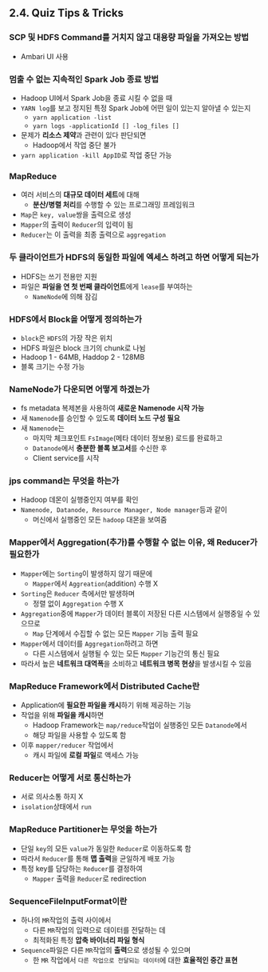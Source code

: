 ## 2.4. Quiz Tips & Tricks

### SCP 및 HDFS Command를 거치지 않고 대용량 파일을 가져오는 방법
- Ambari UI 사용

### 멈출 수 없는 지속적인 Spark Job 종료 방법
- Hadoop UI에서 Spark Job을 종료 시킬 수 없을 때
- `YARN log`를 보고 정지된 특정 Spark Job에 어떤 일이 있는지 알아낼 수 있는지
  - `yarn application -list`
  - `yarn logs -applicationId [] -log_files []`
- 문제가 **리소스 제약**과 관련이 있다 판단되면
  - Hadoop에서 작업 중단 불가
- `yarn application -kill AppID`로 작업 중단 가능

### MapReduce
- 여러 서비스의 **대규모 데이터 세트**에 대해
  - **분산/병렬 처리**를 수행할 수 있는 프로그래밍 프레임워크
- `Map`은 `key, value`쌍을 출력으로 생성
- `Mapper`의 출력이 `Reducer`의 입력이 됨
- `Reducer`는 이 출력을 최종 출력으로 `aggregation`

### 두 클라이언트가 HDFS의 동일한 파일에 엑세스 하려고 하면 어떻게 되는가
- HDFS는 쓰기 전용만 지원
- 파일은 **파일을 연 첫 번째 클라이언트**에게 `lease`를 부여하는
  - `NameNode`에 의해 잠김

### HDFS에서 Block을 어떻게 정의하는가
- `block`은 `HDFS`의 가장 작은 위치
- HDFS 파일은 block 크기의 chunk로 나뉨
- Hadoop 1 - 64MB, Haddop 2 - 128MB
- 블록 크기는 수정 가능

### NameNode가 다운되면 어떻게 하겠는가
- fs metadata 복제본을 사용하여 **새로운 Namenode 시작 가능**
- 새 `Namenode`를 승인할 수 있도록 **데이터 노드 구성 필요**
- 새 `Namenode`는
  - 마지막 체크포인트 `FsImage`(메타 데이터 정보용) 로드를 완료하고
  - `Datanode`에서 **충분한 블록 보고서**를 수신한 후
  - Client service를 시작

### jps command는 무엇을 하는가
- Hadoop 데몬이 실행중인지 여부를 확인
- `Namenode, Datanode, Resource Manager, Node manager`등과 같이
  - 머신에서 실행중인 모든 `hadoop` 대몬을 보여줌

### Mapper에서 Aggregation(추가)를 수행할 수 없는 이유, 왜 Reducer가 필요한가
- `Mapper`에는 `Sorting`이 발생하지 않기 때문에
  - `Mapper`에서 `Aggreation`(addition) 수행 X
- `Sorting`은 `Reducer` 측에서만 발생하며
  - 정렬 없이 `Aggregation` 수행 X
- `Aggregation`중에 `Mapper`가 데이터 블록이 저장된 다른 시스템에서 실행중일 수 있으므로
  - `Map` 단계에서 수집할 수 없는 모든 `Mapper` 기능 출력 필요
- `Mapper`에서 데이터를 `Aggregation`하려고 하면
  - 다른 시스템에서 실행될 수 있는 모든 `Mapper` 기능간의 통신 필요
- 따라서 높은 **네트워크 대역폭**을 소비하고 **네트워크 병목 현상**을 발생시킬 수 있음

### MapReduce Framework에서 Distributed Cache란
- Application에 **필요한 파일을 캐시**하기 위해 제공하는 기능
- 작업을 위해 **파일을 캐시**하면
  - Hadoop Framework는 `map/reduce`작업이 실행중인 모든 `Datanode`에서
  - 해당 파일을 사용할 수 있도록 함
- 이후 `mapper/reducer` 작업에서
  - 캐시 파일에 **로컬 파일**로 액세스 가능

### Reducer는 어떻게 서로 통신하는가
- 서로 의사소통 하지 X
- `isolation`상태에서 `run`

### MapReduce Partitioner는 무엇을 하는가
- 단일 `key`의 모든 `value`가 동일한 `Reducer`로 이동하도록 함
- 따라서 `Reducer`를 통해 **맵 출력**을 균일하게 배포 가능
- 특정 key를 담당하는 `Reducer`를 결정하여
  - `Mapper` 출력을 `Reducer`로 redirection

### SequenceFileInputFormat이란
- 하나의 `MR`작업의 출력 사이에서
  - 다른 `MR`작업의 입력으로 데이터를 전달하는 데
  - 최적화된 특정 **압축 바이너리 파일 형식**
- `Sequence`파일은 다른 `MR`작업의 **출력**으로 생성될 수 있으며
  - 한 `MR` 작업에서 `다른 작업으로 전달되는 데이터`에 대한 **효율적인 중간 표현**
